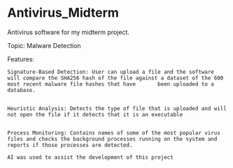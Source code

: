 # Antivirus_Midterm
Antivirus software for my midterm project.

  Topic: Malware Detection
  
  
  Features:
    
    
    Signature-Based Detection: User can upload a file and the software will compare the SHA256 hash of the file against a dataset of the 600 most recent malware file hashes that have       been uploaded to a database. 
   
    
    Heuristic Analysis: Detects the type of file that is uploaded and will not open the file if it detects that it is an executable
   
    
    Process Monitoring: Contains names of some of the most popular virus files and checks the background processes running on the system and reports if those processes are detected.       
    
    AI was used to assist the development of this project

